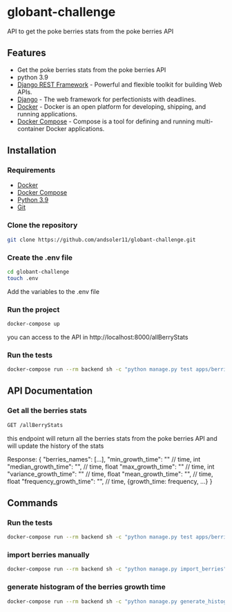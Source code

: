 # globant-challenge

API to get the poke berries stats from the poke berries API

## Features

- Get the poke berries stats from the poke berries API
- python 3.9
- [Django REST Framework](https://www.django-rest-framework.org/) - Powerful and flexible toolkit for building Web APIs.
- [Django](https://www.djangoproject.com/) - The web framework for perfectionists with deadlines.
- [Docker](https://www.docker.com/) - Docker is an open platform for developing, shipping, and running applications.
- [Docker Compose](https://docs.docker.com/compose/) - Compose is a tool for defining and running multi-container Docker applications.

## Installation

### Requirements

- [Docker](https://docs.docker.com/get-docker/)
- [Docker Compose](https://docs.docker.com/compose/install/)
- [Python 3.9](https://www.python.org/downloads/)
- [Git](https://git-scm.com/downloads)

### Clone the repository

```bash
git clone https://github.com/andsoler11/globant-challenge.git
```

### Create the .env file

```bash
cd globant-challenge
touch .env
```
Add the variables to the .env file


### Run the project

```bash
docker-compose up
```

you can access to the API in http://localhost:8000/allBerryStats

### Run the tests

```bash
docker-compose run --rm backend sh -c "python manage.py test apps/berries/tests"
```

## API Documentation

### Get all the berries stats

```bash
GET /allBerryStats
```

this endpoint will return all the berries stats from the poke berries API and will update the history of the stats

Response: {
    "berries_names": [...],
    "min_growth_time": "" // time, int
    "median_growth_time": "", // time, float
    "max_growth_time": "" // time, int
    "variance_growth_time": "" // time, float
    "mean_growth_time": "", // time, float
    "frequency_growth_time": "", // time, {growth_time:    frequency, ...}
}


## Commands

### Run the tests

```bash
docker-compose run --rm backend sh -c "python manage.py test apps/berries/tests"
```

### import berries manually

```bash
docker-compose run --rm backend sh -c "python manage.py import_berries"
```

### generate histogram of the berries growth time

```bash
docker-compose run --rm backend sh -c "python manage.py generate_histogram"
```